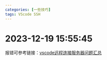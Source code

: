 ```yaml
---
categories: [一些技巧]
tags: VScode SSH
---
```

# 2023-12-19 15:55:45
报错可参考链接：[vscode远程连接服务器问题汇总](https://blog.csdn.net/qq_39448884/article/details/124562118)